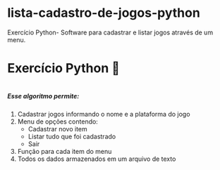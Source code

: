 # lista-cadastro-de-jogos-python
Exercício Python- Software para cadastrar e listar jogos através de um menu.
# Exercício Python :snake:



```

```

##### Esse algoritmo permite:

1. Cadastrar jogos informando o nome e a plataforma do jogo
2. Menu de opções contendo:
   - Cadastrar novo item
   - Listar tudo que foi cadastrado
   - Sair
3.    Função para cada item do menu
4.    Todos os dados armazenados em um arquivo de texto 

